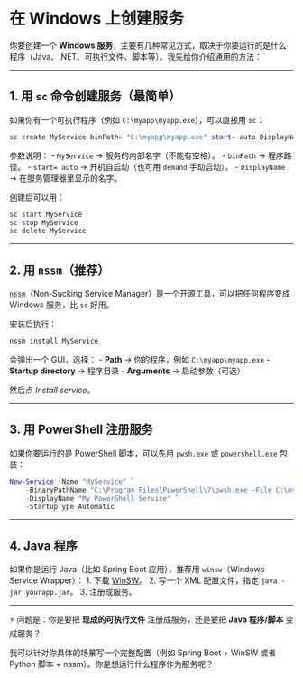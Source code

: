 # 在 Windows 上创建服务

你要创建一个 **Windows
服务**，主要有几种常见方式，取决于你要运行的是什么程序（Java、.NET、可执行文件、脚本等）。我先给你介绍通用的方法：

------------------------------------------------------------------------

## 1. 用 `sc` 命令创建服务（最简单）

如果你有一个可执行程序（例如 `C:\myapp\myapp.exe`），可以直接用 `sc`：

``` powershell
sc create MyService binPath= "C:\myapp\myapp.exe" start= auto DisplayName= "My Custom Service"
```

参数说明： - `MyService` → 服务的内部名字（不能有空格）。 - `binPath` →
程序路径。 - `start= auto` → 开机自启动（也可用 `demand` 手动启动）。 -
`DisplayName` → 在服务管理器里显示的名字。

创建后可以用：

``` powershell
sc start MyService
sc stop MyService
sc delete MyService
```

------------------------------------------------------------------------

## 2. 用 `nssm`（推荐）

[`nssm`](https://nssm.cc/)（Non-Sucking Service
Manager）是一个开源工具，可以把任何程序变成 Windows 服务，比 `sc` 好用。

安装后执行：

``` powershell
nssm install MyService
```

会弹出一个 GUI，选择： - **Path** → 你的程序，例如
`C:\myapp\myapp.exe` - **Startup directory** → 程序目录 - **Arguments**
→ 启动参数（可选）

然后点 *Install service*。

------------------------------------------------------------------------

## 3. 用 PowerShell 注册服务

如果你要运行的是 PowerShell 脚本，可以先用 `pwsh.exe` 或
`powershell.exe` 包装：

``` powershell
New-Service -Name "MyService" `
    -BinaryPathName "C:\Program Files\PowerShell\7\pwsh.exe -File C:\myapp\script.ps1" `
    -DisplayName "My PowerShell Service" `
    -StartupType Automatic
```

------------------------------------------------------------------------

## 4. Java 程序

如果你是运行 Java（比如 Spring Boot 应用），推荐用 `winsw`（Windows
Service Wrapper）： 1. 下载 [WinSW](https://github.com/winsw/winsw)。 2.
写一个 XML 配置文件，指定 `java -jar yourapp.jar`。 3. 注册成服务。

------------------------------------------------------------------------

⚡ 问题是：你是要把 **现成的可执行文件** 注册成服务，还是要把 **Java
程序/脚本** 变成服务？

我可以针对你具体的场景写一个完整配置（例如 Spring Boot + WinSW 或者
Python 脚本 + nssm）。你是想运行什么程序作为服务呢？
